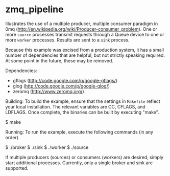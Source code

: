 zmq_pipeline
============

Illustrates the use of a multiple producer, multiple consumer paradigm in 0mq
(http://en.wikipedia.org/wiki/Producer-consumer_problem). One or more `source`
processes transmit requests through a Queue device to one or more `worker`
processes. Results are sent to a `sink` process.

Because this example was excised from a production system, it has a small
number of dependencies that are helpful, but not strictly speaking required.
At some point in the future, these may be removed.

Dependencies:
- gflags (http://code.google.com/p/google-gflags/)
- glog (http://code.google.com/p/google-glog/)
- zeromq (http://www.zeromq.org/)

Building:
To build the example, ensure that the settings in `Makefile` reflect your
local installation. The relevant variables are CC, CFLAGS, and LDFLAGS.
Once complete, the binaries can be built by executing "make".

$ make

Running:
To run the example, execute the following commands (in any order).

$ ./broker
$ ./sink
$ ./worker
$ ./source

If multiple producers (sources) or consumers (workers) are desired,
simply start additional processes. Currently, only a single broker
and sink are supported.

